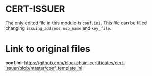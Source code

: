 # CERT-ISSUER

The only edited file in this module is ```conf.ini```.
This file can be filled changing ```issuing_address```, ```usb_name``` and ```key_file```.

# Link to original files
**conf.ini**: https://github.com/blockchain-certificates/cert-issuer/blob/master/conf_template.ini
